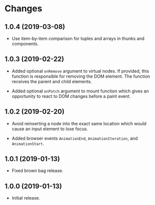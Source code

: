 # Changes

1.0.4 (2019-03-08)
------------------

- Use item-by-item comparison for tuples and arrays in thunks and
  components.

1.0.3 (2019-02-22)
------------------

- Added optional `onRemove` argument to virtual nodes. If provided,
  this function is responsible for removing the DOM element. The
  function receives the parent and child elements.

- Added optional `onPatch` argument to mount function which gives an
  opportunity to react to DOM changes before a paint event.

1.0.2 (2019-02-20)
------------------

- Avoid reinserting a node into the exact same location which would
  cause an input element to lose focus.

- Added browser events `AnimationEnd`, `AnimationIteration`, and
  `AnimationStart`.

1.0.1 (2019-01-13)
------------------

- Fixed brown bag release.


1.0.0 (2019-01-13)
------------------

- Initial release.

